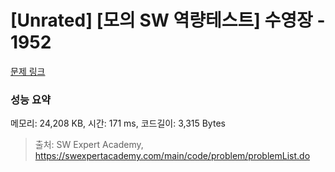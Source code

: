 # [Unrated] [모의 SW 역량테스트] 수영장 - 1952 

[문제 링크](https://swexpertacademy.com/main/code/problem/problemDetail.do?contestProbId=AV5PpFQaAQMDFAUq) 

### 성능 요약

메모리: 24,208 KB, 시간: 171 ms, 코드길이: 3,315 Bytes



> 출처: SW Expert Academy, https://swexpertacademy.com/main/code/problem/problemList.do